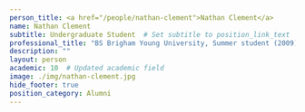 ```yaml
---
person_title: <a href="/people/nathan-clement">Nathan Clement</a>
name: Nathan Clement
subtitle: Undergraduate Student  # Set subtitle to position_link_text
professional_title: "BS Brigham Young University, Summer student (2009)"
description: ""
layout: person
academic: 10  # Updated academic field
image: ./img/nathan-clement.jpg
hide_footer: true
position_category: Alumni
---
```

